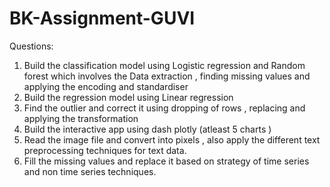 # BK-Assignment-GUVI

Questions:

1. Build the classification model using Logistic regression and Random forest which involves the Data extraction , finding missing values and applying the encoding and standardiser 
2. Build the regression model using Linear regression 
3. Find the outlier and correct it using dropping of rows , replacing and applying the transformation 
4. Build the interactive app using dash plotly (atleast 5 charts )
5. Read the image file and convert into pixels , also apply the different text preprocessing techniques for text data. 
6. Fill the missing values and replace it based on strategy of time series and non time series techniques. 


